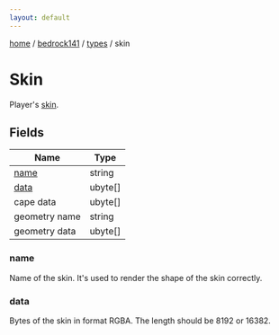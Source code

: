 ```yaml
---
layout: default
---
```


[home](/)  /  [bedrock141](/protocol/bedrock141)  /  [types](/protocol/bedrock141/types)  /  skin

# Skin

Player's [skin](http://minecraft.gamepedia.com/Skin).

## Fields

Name | Type
---|---
[name](#name) | string
[data](#data) | ubyte[]
cape data | ubyte[]
geometry name | string
geometry data | ubyte[]

### name

Name of the skin. It's used to render the shape of the skin correctly.

### data

Bytes of the skin in format RGBA. The length should be 8192 or 16382.

